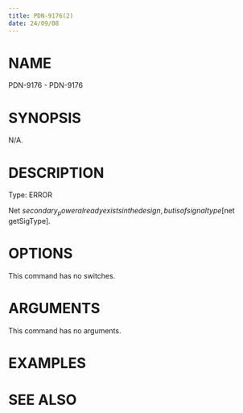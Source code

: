 ```yaml
---
title: PDN-9176(2)
date: 24/09/08
---
```


# NAME

PDN-9176 - PDN-9176

# SYNOPSIS

N/A.

# DESCRIPTION

Type: ERROR

Net $secondary_power already exists in the design, but is of signal type [$net getSigType].

# OPTIONS

This command has no switches.

# ARGUMENTS

This command has no arguments.

# EXAMPLES

# SEE ALSO
